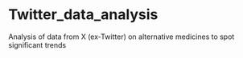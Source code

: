 # Twitter_data_analysis
Analysis of data from X (ex-Twitter) on alternative medicines to spot significant trends
